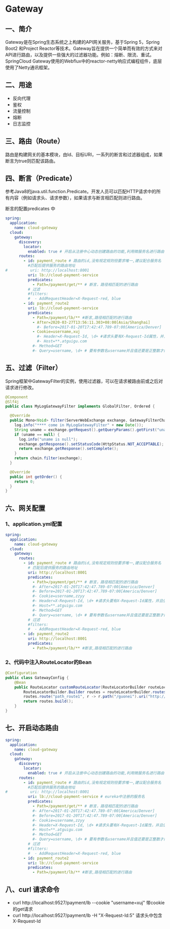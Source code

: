 # Gateway

## 一、简介

Gateway是在Spring生态系统之上构建的API网关服务，基于Spring 5，Spring Boot2 和Project Reactor等技术。Gateway旨在提供一个简单而有效的方式来对API进行路由，以及提供一些强大的过滤器功能。例如：熔断、限流、重试。SpringCloud Gateway使用的Webflux中的reactor-netty响应式编程组件，底层使用了Netty通讯框架。

## 二、用途

- 反向代理
- 鉴权
- 流量控制
- 熔断
- 日志监控

## 三、路由（Route）

路由是构建网关的基本模块，由Id、目标URI，一系列的断言和过滤器组成，如果断言为true则匹配该路由。

## 四、断言（Predicate）

参考Java8的java.util.function.Predicate。开发人员可以匹配HTTP请求中的所有内容（例如请求头、请求参数），如果请求与断言相匹配则进行路由。

断言的配置predicates 中

```yml
spring:
  application:
    name: cloud-gateway
  cloud:
    gateway:
      discovery:
        locator:
          enabled: true # 开启从注册中心动态创建路由的功能,利用微服务名进行路由
      routes:
        - id: payment_route # 路由的id,没有规定规则但要求唯一,建议配合服务名
          #匹配后提供服务的路由地址
#          uri: http://localhost:8001
          uri: lb://cloud-payment-service
          predicates:
            - Path=/payment/get/** # 断言，路径相匹配的进行路由
          # 过滤
          #filters:
          #  - AddRequestHeader=X-Request-red, blue
        - id: payment_route2
          uri: lb://cloud-payment-service
          predicates:
            - Path=/payment/lb/** #断言,路径相匹配的进行路由
            - After=2020-03-27T13:56:11.303+08:00[Asia/Shanghai]
              #- Before=2017-01-20T17:42:47.789-07:00[America/Denver]
            - Cookie=username,xuj
              #- Header=X-Request-Id, \d+ #请求头要有X-Request-Id属性，并且值为正数
              #- Host=**.atguigu.com
            #- Method=GET
            #- Query=username, \d+ # 要有参数名username并且值还要是正整数才能路由
```



## 五、过滤（Filter）

Spring框架中GatewayFilter的实例，使用过滤器，可以在请求被路由前或之后对请求进行修改。

```java
@Component
@Slf4j
public class MyLogGatewayFilter implements GlobalFilter, Ordered {

  @Override
  public Mono<Void> filter(ServerWebExchange exchange, GatewayFilterChain chain) {
    log.info("**** come in MyLogGatewayFilter" + new Date());
    String uname = exchange.getRequest().getQueryParams().getFirst("uname");
    if (uname == null) {
      log.info("uname is null");
      exchange.getResponse().setStatusCode(HttpStatus.NOT_ACCEPTABLE);
      return exchange.getResponse().setComplete();
    }
    return chain.filter(exchange);
  }

  @Override
  public int getOrder() {
    return 0;
  }
}
```



## 六、网关配置

### 1、application.yml配置

```yml
spring:
  application:
    name: cloud-gateway
  cloud:
    gateway:
      routes:
        - id: payment_route # 路由的id,没有规定规则但要求唯一,建议配合服务名
          # 匹配后提供服务的路由地址
          uri: http://localhost:8001
          predicates:
            - Path=/payment/get/** # 断言，路径相匹配的进行路由
            #- After=2017-01-20T17:42:47.789-07:00[America/Denver]
            #- Before=2017-01-20T17:42:47.789-07:00[America/Denver]
            #- Cookie=username,zzyy
            #- Header=X-Request-Id, \d+ #请求头要有X-Request-Id属性，并且值为正数
            #- Host=**.atguigu.com
            #- Method=GET
            #- Query=username, \d+ # 要有参数名username并且值还要是正整数才能路由
          # 过滤
          #filters:
          #  - AddRequestHeader=X-Request-red, blue
        - id: payment_route2
          uri: http://localhost:8001
          predicates:
            - Path=/payment/lb/** #断言,路径相匹配的进行路由
```

### 2、代码中注入RouteLocator的Bean

```java
@Configuration
public class GatewayConfig {
	@Bean
	public RouteLocator customRouteLocator(RouteLocatorBuilder routeLocatorBuilder){
		RouteLocatorBuilder.Builder routes = routeLocatorBuilder.routes();
		routes.route("path_route1", r -> r.path("/guonei").uri("http://news.baidu.com/guonei")).build();
		return routes.build();
	}
}
```

## 七、开启动态路由

```yml
spring:
  application:
    name: cloud-gateway
  cloud:
    gateway:
      discovery:
        locator:
          enabled: true # 开启从注册中心动态创建路由的功能,利用微服务名进行路由
      routes:
        - id: payment_route # 路由的id,没有规定规则但要求唯一,建议配合服务名
          #匹配后提供服务的路由地址
#          uri: http://localhost:8001
          uri: lb://cloud-payment-service # eureka中注册的服务名
          predicates:
            - Path=/payment/get/** # 断言，路径相匹配的进行路由
            #- After=2017-01-20T17:42:47.789-07:00[America/Denver]
            #- Before=2017-01-20T17:42:47.789-07:00[America/Denver]
            #- Cookie=username,zzyy
            #- Header=X-Request-Id, \d+ #请求头要有X-Request-Id属性，并且值为正数
            #- Host=**.atguigu.com
            #- Method=GET
            #- Query=username, \d+ # 要有参数名username并且值还要是正整数才能路由
          # 过滤
          #filters:
          #  - AddRequestHeader=X-Request-red, blue
        - id: payment_route2
          uri: lb://cloud-payment-service
          predicates:
            - Path=/payment/lb/** #断言,路径相匹配的进行路由
```

## 八、curl 请求命令

- curl http://localhost:9527/payment/lb --cookie "username=xuj"  带cookie的get请求
- curl http://localhost:9527/payment/lb -H "X-Request-Id:5"  请求头中包含X-Request-Id

